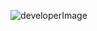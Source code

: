 ![developerImage](https://github.com/TomJS14/TomJS14/assets/133436558/24173c19-74b9-4caa-9fc2-afa176280fd6)




<!---
TomJS14/TomJS14 is a ✨ special ✨ repository because its `README.md` (this file) appears on your GitHub profile.
You can click the Preview link to take a look at your changes.
--->
